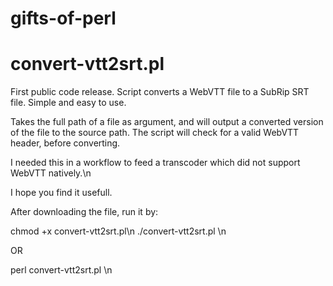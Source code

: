# gifts-of-perl

# convert-vtt2srt.pl
First public code release. Script converts a WebVTT file to a SubRip SRT file.
Simple and easy to use. 

Takes the full path of a file as argument, and will output a converted version
of the file to the source path. The script will check for a valid WebVTT header, before
converting.

I needed this in a workflow to feed a transcoder which did not support WebVTT natively.\n

I hope you find it usefull.

After downloading the file, run it by:

chmod +x convert-vtt2srt.pl\n
./convert-vtt2srt.pl <filename>\n

OR

perl convert-vtt2srt.pl <filename>\n
